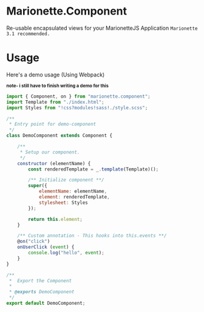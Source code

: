 # Marionette.Component

Re-usable encapsulated views for your MarionetteJS Application `Marionette 3.1 recommended.`

# Usage
Here's a demo usage (Using Webpack)

<small>**note- i still have to finish writing a demo for this**</small>
```Javascript
import { Component, on } from "marionette.component";
import Template from "./index.html";
import Styles from "!css?modules!sass!./style.scss";

/**
 * Entry point for demo-component
 */
class DemoComponent extends Component {

    /**
     * Setup our component.
     */
    constructor (elementName) {
        const renderedTemplate = _.template(Template)();

        /** Initialize component **/
        super({
            elementName: elementName,
            element: renderedTemplate,
            stylesheet: Styles
        });

        return this.element;
    }

    /** Custom annotation - This hooks into this.events **/
    @on("click")
    onUserClick (event) {
        console.log("hello", event);
    }
}

/**
 *  Export the Component
 *
 * @exports DemoComponent
 */
export default DemoComponent;
```

